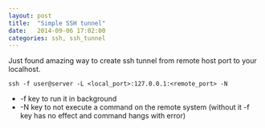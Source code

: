 ```yaml
---
layout: post
title:  "Simple SSH tunnel"
date:   2014-09-06 17:02:00
categories: ssh, ssh_tunnel
---
```


Just found amazing way to create ssh tunnel from remote host port to your localhost.

```
ssh -f user@server -L <local_port>:127.0.0.1:<remote_port> -N
```

* -f key to run it in background
* -N key to not execute a command on the remote system (without it -f key has no effect and command hangs with error)
